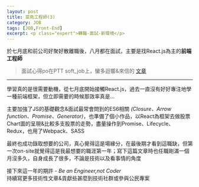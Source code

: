 ```yaml
---
layout: post
title: 菜鳥工程師(3)
category: JOB
tags: [JOB,Front-End]
excerpt: <p class="expert">轉職-面試-新環境</p>
---
```


於七月底和前公司好聚好散離職後，八月都在面試，主要是找React.js為主的**前端工程師**

> 面試心得po在PTT soft_job上，蠻多迴響&來信的 [文章](https://www.ptt.cc/bbs/Soft_Job/M.1505402209.A.AAE.html)

---

學習真的是很需要動機，從七月底開始接觸React.js，過去一直沒有好好專注地學一種前端框架，但立即需要的時候那效率真是...

主要加強了JS的基礎觀念&面試最常會問到的ES6相關 *(Closure、Arrow function、Promise、Generator)*，也準備了個小作品，以React為框架去做股票Chart圖的呈現&比較多支股票的走勢，盡量操作到Promise、Lifecycle、Redux，也用了Webpack、SASS

最終也成功錄取想要的公司，真心覺得這是場緣分，在最後期才看到這職缺，但第一次on-site就覺得這是我最想要的職涯第一年；寫下這篇文章時也任職剛滿一個月沒多久，自身成長了很多，不論是技術以及看事情的角度

接下來這一年的期許 - *Be an Engineer,not Coder*</br>
持續寫更多技術性文章&貢獻些甚麼到技術社群或參與公民專案